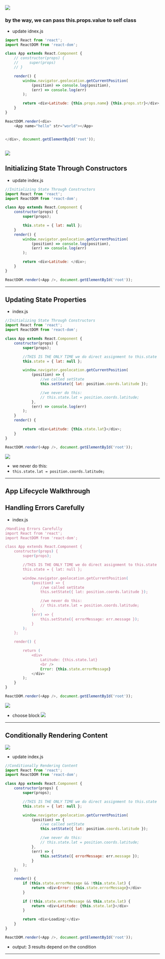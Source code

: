 ![](img/2019-12-27-09-02-13.png)
---
### by the way, we can pass this.props.value to self class
- update idnex.js
```js
import React from 'react';
import ReactDOM from 'react-dom';

class App extends React.Component {
    // constructor(props) {
    //     super(props)
    // }

    render() {
        window.navigator.geolocation.getCurrentPosition(
            (position) => console.log(position),
            (err) => console.log(err)
        );

        return <div>Latitude: {this.props.name} {this.props.str}</div>;
    }
}

ReactDOM.render(<div>
    <App name="hello" str="world"></App>


</div>, document.getElementById('root'));
```
![](img/2019-12-27-10-58-46.png)
---
## Initializing State Through Constructors
- update index.js
```js
//Initializing State Through Constructors
import React from 'react';
import ReactDOM from 'react-dom';

class App extends React.Component {
    constructor(props) {
        super(props);

        this.state = { lat: null };
    }
    render() {
        window.navigator.geolocation.getCurrentPosition(
            (position) => console.log(position),
            (err) => console.log(err)
        );

        return <div>Latitude: </div>;
    }
}

ReactDOM.render(<App />, document.getElementById('root'));

```
---

## Updating State Properties
- index.js
```js
//Initializing State Through Constructors
import React from 'react';
import ReactDOM from 'react-dom';

class App extends React.Component {
    constructor(props) {
        super(props);

        //THIS IS THE ONLY TIME we do direct assignment to this.state
        this.state = { lat: null };

        window.navigator.geolocation.getCurrentPosition(
            (position) => {
                //we called setState
                this.setState({ lat: position.coords.latitude });

                //we never do this:
                // this.state.lat = position.coords.latitude;
            },
            (err) => console.log(err)
        );
    }
    render() {

        return <div>Latitude: {this.state.lat}</div>;
    }
}

ReactDOM.render(<App />, document.getElementById('root'));
```
![](img/2019-12-27-11-28-15.png)
- we never do this:
- `this.state.lat = position.coords.latitude;`
---

## App Lifecycle Walkthrough

## Handling Errors Carefully
- index.js
```js
/Handling Errors Carefully
import React from 'react';
import ReactDOM from 'react-dom';

class App extends React.Component {
    constructor(props) {
        super(props);

        //THIS IS THE ONLY TIME we do direct assignment to this.state
        this.state = { lat: null };

        window.navigator.geolocation.getCurrentPosition(
            (position) => {
                //we called setState
                this.setState({ lat: position.coords.latitude });

                //we never do this:
                // this.state.lat = position.coords.latitude;
            },
            (err) => {
                this.setState({ errorMessage: err.message });
            }
        );
    };

    render() {

        return (
            <div>
                Latitude: {this.state.lat}
                <br />
                Error: {this.state.errorMessage}
            </div>
        );
    }
}

ReactDOM.render(<App />, document.getElementById('root'));
```
![](img/2019-12-27-12-54-31.png)
- choose block
![](img/2019-12-27-12-54-45.png)
---


## Conditionally Rendering Content
![](img/2019-12-27-12-55-46.png)
- update index.js
```js
//Conditionally Rendering Content
import React from 'react';
import ReactDOM from 'react-dom';

class App extends React.Component {
    constructor(props) {
        super(props);

        //THIS IS THE ONLY TIME we do direct assignment to this.state
        this.state = { lat: null };

        window.navigator.geolocation.getCurrentPosition(
            (position) => {
                //we called setState
                this.setState({ lat: position.coords.latitude });

                //we never do this:
                // this.state.lat = position.coords.latitude;
            },
            (err) => {
                this.setState({ errorMessage: err.message });
            }
        );
    };

    render() {
        if (this.state.errorMessage && !this.state.lat) {
            return <div>Error: {this.state.errorMessage}</div>
        }

        if (!this.state.errorMessage && this.state.lat) {
            return <div>Latitude: {this.state.lat}</div>
        }

        return <div>Loading!</div>
    }
}

ReactDOM.render(<App />, document.getElementById('root'));
```
- output: 3 results depend on the condition
---


